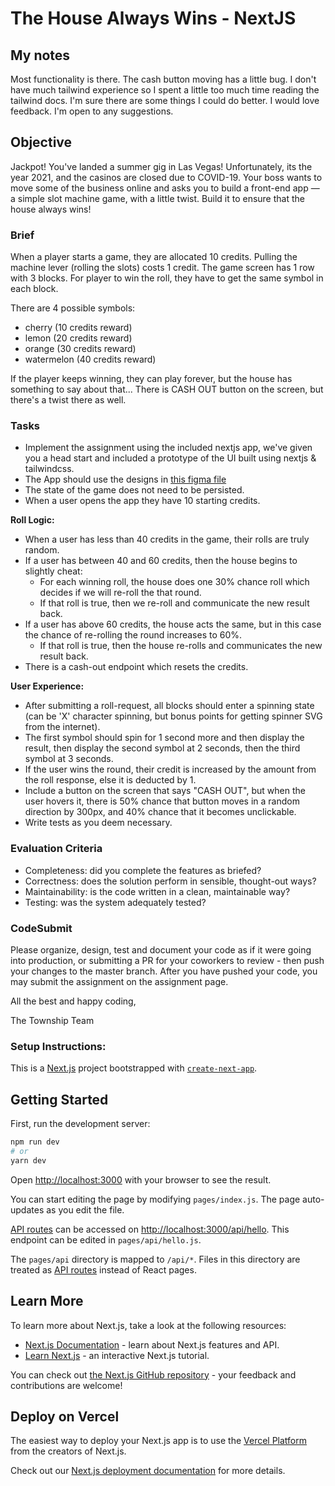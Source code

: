 # The House Always Wins - NextJS

## My notes
Most functionality is there.  The cash button moving has a little bug.  I don't have much tailwind experience so I spent a little too much time reading the tailwind docs.  I'm sure there are some things I could do better. I would love feedback.  I'm open to any suggestions.

## Objective

Jackpot! You've landed a summer gig in Las Vegas! Unfortunately, its the year 2021, and the casinos are closed due to COVID-19. Your boss wants to move some of the business online and asks you to build a front-end app — a simple slot machine game, with a little twist. Build it to ensure that the house always wins!

### Brief
When a player starts a game, they are allocated 10 credits. Pulling the machine lever (rolling the slots) costs 1 credit. The game screen has 1 row with 3 blocks.  For player to win the roll, they have to get the same symbol in each block.

There are 4 possible symbols:
* cherry (10 credits reward)
* lemon (20 credits reward)
* orange (30 credits reward)
* watermelon (40 credits reward)

If the player keeps winning, they can play forever, but the house has something to say about that...
There is  CASH OUT button on the screen, but there's a twist there as well.

### Tasks
* Implement the assignment using the included nextjs app, we've given you a head start and included a prototype of the UI built using nextjs & tailwindcss.
* The App should use the designs in [this figma file](https://www.figma.com/file/4UqegvoJhsNgO4ogWrepZC/Township_Internal_EngineeringTest_WinBig_UI_001?node-id=6%3A730)
* The state of the game does not need to be persisted.
* When a user opens the app they have 10 starting credits.

**Roll Logic:**
* When a user has less than 40 credits in the game, their rolls are truly random.
* If a user has between 40 and 60 credits, then the house begins to slightly cheat:
	* For each winning roll, the house does one 30% chance roll which decides if we will re-roll the that round.
	* If that roll is true, then we re-roll and communicate the new result back.
* If a user has above 60 credits, the house acts the same, but in this case the chance of re-rolling the round increases to 60%.
	* If that roll is true, then the house re-rolls and communicates the new result back.
* There is a cash-out endpoint which resets the credits.

**User Experience:**
* After submitting a roll-request, all blocks should enter a spinning state (can be 'X' character spinning, but bonus points for getting spinner SVG from the internet).
* The first symbol should spin for 1 second more and then display the result, then display the second symbol at 2 seconds, then the third symbol at 3 seconds.
* If the user wins the round, their credit is increased by the amount from the roll response, else it is deducted by 1.
* Include a button on the screen that says "CASH OUT", but when the user hovers it, there is 50% chance that button moves in a random direction by 300px, and 40% chance that it becomes unclickable.
* Write tests as you deem necessary.

### Evaluation Criteria
* Completeness: did you complete the features as briefed?
* Correctness: does the solution perform in sensible, thought-out ways?
* Maintainability: is the code written in a clean, maintainable way?
* Testing: was the system adequately tested?

### CodeSubmit
Please organize, design, test and document your code as if it were going into production, or submitting a PR for your coworkers to review - then push your changes to the master branch. After you have pushed your code, you may submit the assignment on the assignment page.

All the best and happy coding,

The Township Team

### Setup Instructions:

This is a [Next.js](https://nextjs.org/) project bootstrapped with [`create-next-app`](https://github.com/vercel/next.js/tree/canary/packages/create-next-app).

## Getting Started

First, run the development server:

```bash
npm run dev
# or
yarn dev
```

Open [http://localhost:3000](http://localhost:3000) with your browser to see the result.

You can start editing the page by modifying `pages/index.js`. The page auto-updates as you edit the file.

[API routes](https://nextjs.org/docs/api-routes/introduction) can be accessed on [http://localhost:3000/api/hello](http://localhost:3000/api/hello). This endpoint can be edited in `pages/api/hello.js`.

The `pages/api` directory is mapped to `/api/*`. Files in this directory are treated as [API routes](https://nextjs.org/docs/api-routes/introduction) instead of React pages.

## Learn More

To learn more about Next.js, take a look at the following resources:

- [Next.js Documentation](https://nextjs.org/docs) - learn about Next.js features and API.
- [Learn Next.js](https://nextjs.org/learn) - an interactive Next.js tutorial.

You can check out [the Next.js GitHub repository](https://github.com/vercel/next.js/) - your feedback and contributions are welcome!

## Deploy on Vercel

The easiest way to deploy your Next.js app is to use the [Vercel Platform](https://vercel.com/new?utm_medium=default-template&filter=next.js&utm_source=create-next-app&utm_campaign=create-next-app-readme) from the creators of Next.js.

Check out our [Next.js deployment documentation](https://nextjs.org/docs/deployment) for more details.
